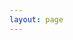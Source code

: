 ```yaml
---
layout: page
---
```

<script setup>
import {
  VPTeamPage,
  VPTeamPageTitle,
  VPTeamMembers
} from 'vitepress/theme'

const members = [
  {
    avatar: 'https://s21.ax1x.com/2024/12/18/pALj0sK.png',
    name: '三马哥',
    title: '舒服了，发我你的仓位',
    links: [
      { icon: 'youtube', link: '...' },
      { icon: 'twitter', link: '...' }
    ]
  },
  {
    avatar: 'https://s21.ax1x.com/2024/12/18/pALjyIH.png',
    name: '加密大漂亮',
    title: '美女交易员，奶子不大就是！',
    links: [
      { icon: 'youtube', link: 'https://www.youtube.com/@GiantCutie-CH' },
      { icon: 'twitter', link: 'https://twitter.com/youyuxi' }
    ]
  },
  {
    avatar: 'https://s21.ax1x.com/2024/12/18/pALj2RI.png',
    name: '舒琴分析师',
    title: '会员群8000人，会员费赚麻',
    links: [
      { icon: 'youtube', link: '...' },
      { icon: 'twitter', link: '...' }
    ]
  },
  {
    avatar: 'https://s21.ax1x.com/2024/12/18/pALjRzt.png',
    name: '苏禾',
    title: '喜欢做突破单，第一时间跟上都能吃肉',
    links: [
      { icon: 'youtube', link: '...' },
      { icon: 'twitter', link: 'https://twitter.com/@yest17522345' }
    ]
  },
  {
    avatar: 'https://s21.ax1x.com/2024/12/18/pALjIeS.jpg',
    name: 'Jimmy 米哥',
    title: '现货与合约博主',
    links: [
      { icon: 'youtube', link: '...' },
      { icon: 'twitter', link: 'https://twitter.com/yCryptosLaowai' }
    ]
  },
  {
    avatar: 'https://s21.ax1x.com/2024/12/18/pALjodg.jpg',
    name: '花花研究院',
    title: '现货与土狗博主',
    links: [
      { icon: 'youtube', link: '...' },
      { icon: 'twitter', link: 'https://twitter.com/@huahuayjy' }
    ]
  },
  {
    avatar: 'https://s21.ax1x.com/2024/12/18/pALjbJs.jpg',
    name: '比特币峰哥',
    title: '油管上华语人气最高的博主了',
    links: [
      { icon: 'youtube', link: 'https://www.youtube.com/@Traderfengge' },
      { icon: 'twitter', link: '...' }
    ]
  },
  {
    avatar: 'https://s21.ax1x.com/2024/12/18/pALjqWn.png',
    name: '币圈所长',
    title: '会露脸的油管华语区博主',
    links: [
      { icon: 'youtube', link: '...' },
      { icon: 'twitter', link: 'https://www.youtube.com/@suozhangketang' }
    ]
  },
  {
    avatar: 'https://www.helloimg.com/i/2024/12/18/6762ebc32433b.jpg',
    name: 'shu crypto',
    title: '策略非常稳健，胜率相当不错',
    links: [
      { icon: 'youtube', link: 'https://www.youtube.com/@shucrypto' },
      { icon: 'twitter', link: '...' }
    ]
  },
    {
    avatar: 'https://www.helloimg.com/i/2024/12/18/6762ec5ba549d.jpg',
    name: '比特币军长',
    title: '擅长使用波浪理论',
    links: [
      { icon: 'youtube', link: 'https://www.youtube.com/@junzhangbtc' },
      { icon: 'twitter', link: '...' }
    ]
  },
    {
    avatar: 'https://yt3.googleusercontent.com/w5vUMHX3_uMSNUPpJfRw6MPZXaZRA081EMTu83aZWD8UHMEDSITMLgaquXps2SAD9IN8_UehWg=s160-c-k-c0x00ffffff-no-rj',
    name: '大嫖客行情分析',
    title: '群友力荐的一位博主',
    links: [
      { icon: 'youtube', link: 'https://www.youtube.com/@dbk9527' },
      { icon: 'twitter', link: '... '}
    ]
  },
    {
    avatar: 'https://www.helloimg.com/i/2024/12/18/6762ed7ed0181.jpg',
    name: '無極社区',
    title: '花一份钱享受多种服务',
    links: [
      { icon: 'youtube', link: '...' },
      { icon: 'twitter', link: 'https://twitter.com/youngerbest' }
    ]
  },
  {
    avatar: 'https://www.helloimg.com/i/2024/12/18/6762eca9137f4.jpg',
    name: 'Little-M',
    title: '一级和二级都有涉猎',
    links: [
      { icon: 'youtube', link: '...' },
      { icon: 'twitter', link: 'https://twitter.com/MJunn0706' }
    ]
  },
  {
    avatar: 'https://www.helloimg.com/i/2024/12/18/6762edd7e0e7c.jpg',
    name: 'crypto白丁',
    title: '现货和meme博主',
    links: [
      { icon: 'youtube', link: '...' },
      { icon: 'twitter', link: 'https://twitter.com/Geight16' }
    ]
  },
  {
    avatar: 'https://www.helloimg.com/i/2024/12/18/6762ee44e8cf3.jpg',
    name: '颜驰',
    title: '8月份情报局内投票选出的博主',
    links: [
      { icon: 'youtube', link: '...' },
      { icon: 'twitter', link: '...' }
    ]
  },
]
</script>

<VPTeamPage>
  <VPTeamPageTitle>
    <template #title>
      目前已收录的KOL(35位)
    </template>
    <template #lead>
      The development of VitePress is guided by an international
      team, some of whom have chosen to be featured below.
    </template>
  </VPTeamPageTitle>
  <VPTeamMembers
    size="small"
    :members="members"
  />
</VPTeamPage>